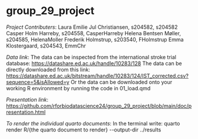 # group_29_project

*Project Contributers*:
Laura Emilie Jul Christiansen, s204582, s204582
Casper Holm Harreby, s204558, CasperHarreby
Helena Bentsen Møller, s204585, HelenaMoller
Frederik Holmstrup, s203540, FHolmstrup
Emma Klostergaard, s204543, EmmChr

*Data link*:
The data can be inspected from the international stroke trial database: https://datashare.ed.ac.uk/handle/10283/128
The data can be directly downloaded from this link: https://datashare.ed.ac.uk/bitstream/handle/10283/124/IST_corrected.csv?sequence=5&isAllowed=y
Or the data can be downloaded onto your working R environment by running the code in 01_load.qmd

*Presentation link*: 
https://github.com/rforbiodatascience24/group_29_project/blob/main/doc/presentation.html

*To render the individual quarto documents*:
In the terminal write: quarto render R/{the quarto document to render} --output-dir ../results
